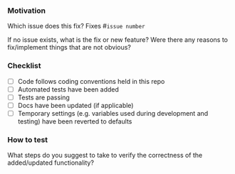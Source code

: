 ### Motivation

Which issue does this fix? Fixes #`issue number`

If no issue exists, what is the fix or new feature? Were there any reasons to fix/implement things that are not obvious?

### Checklist

- [ ] Code follows coding conventions held in this repo
- [ ] Automated tests have been added
- [ ] Tests are passing
- [ ] Docs have been updated (if applicable)
- [ ] Temporary settings (e.g. variables used during development and testing) have been reverted to defaults

### How to test

What steps do you suggest to take to verify the correctness of the added/updated functionality?
